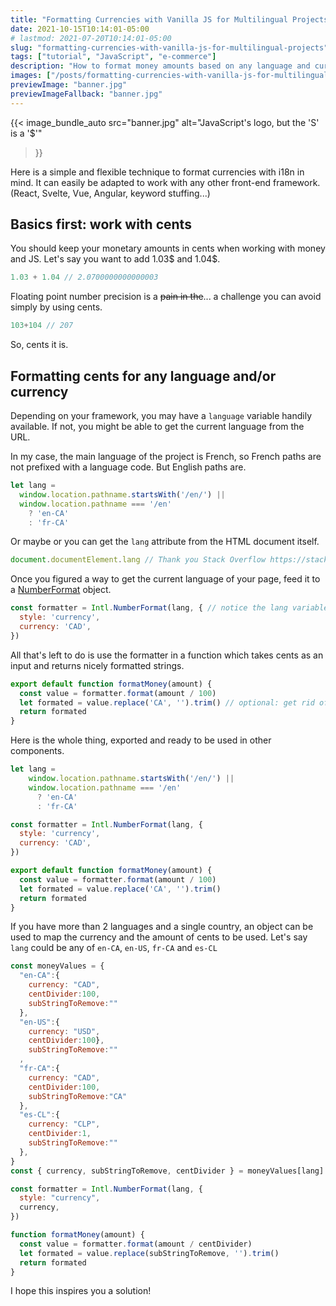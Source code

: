 ```yaml
---
title: "Formatting Currencies with Vanilla JS for Multilingual Projects"
date: 2021-10-15T10:14:01-05:00
# lastmod: 2021-07-20T10:14:01-05:00
slug: "formatting-currencies-with-vanilla-js-for-multilingual-projects"
tags: ["tutorial", "JavaScript", "e-commerce"]
description: "How to format money amounts based on any language and currency using only pure, vanilla javascript."
images: ["/posts/formatting-currencies-with-vanilla-js-for-multilingual-projects/banner.jpg"]
previewImage: "banner.jpg"
previewImageFallback: "banner.jpg"
---
```


{{< image_bundle_auto
  src="banner.jpg"
  alt="JavaScript's logo, but the 'S' is a '$'"
>}}

Here is a simple and flexible technique to format currencies with i18n in mind. 
It can easily be adapted to work with any other front-end framework. 
(React, Svelte, Vue, Angular, keyword stuffing...)

## Basics first: work with cents

You should keep your monetary amounts in cents when working with money and JS.
Let's say you want to add 1.03$ and 1.04$.
```js
1.03 + 1.04 // 2.0700000000000003
```
Floating point number precision is a ~~pain in the~~... a challenge you can avoid 
simply by using cents.
```js
103+104 // 207
```

So, cents it is.

## Formatting cents for any language and/or currency

Depending on your framework, you may have a `language` variable handily 
available.
If not, you might be able to get the current language from the URL.

In my case, the main language of the project is French, so French paths are not
prefixed with a language code. But English paths are.

```js
let lang =
  window.location.pathname.startsWith('/en/') ||
  window.location.pathname === '/en'
    ? 'en-CA'
    : 'fr-CA'
```

Or maybe or you can get the `lang` attribute from the HTML document itself.
```js
document.documentElement.lang // Thank you Stack Overflow https://stackoverflow.com/a/949578/5941620
```

Once you figured a way to get the current language of your page, feed it to a 
[NumberFormat](https://developer.mozilla.org/en-US/docs/Web/JavaScript/Reference/Global_Objects/Intl/NumberFormat) object.

```js
const formatter = Intl.NumberFormat(lang, { // notice the lang variable
  style: 'currency',
  currency: 'CAD',
})
```

All that's left to do is use the formatter in a function which takes cents as 
an input and returns nicely formatted strings.
```js
export default function formatMoney(amount) {
  const value = formatter.format(amount / 100)
  let formated = value.replace('CA', '').trim() // optional: get rid of the currency code
  return formated
}
```

Here is the whole thing, exported and ready to be used in other components.

```js
let lang =
    window.location.pathname.startsWith('/en/') ||
    window.location.pathname === '/en'
      ? 'en-CA'
      : 'fr-CA'

const formatter = Intl.NumberFormat(lang, {
  style: 'currency',
  currency: 'CAD',
})

export default function formatMoney(amount) {
  const value = formatter.format(amount / 100)
  let formated = value.replace('CA', '').trim()
  return formated
}
```

If you have more than 2 languages and a single country, an object can be used to
map the currency and the amount of cents to be used.
Let's say `lang` could be any of `en-CA`, `en-US`, `fr-CA` and `es-CL`
```js
const moneyValues = {
  "en-CA":{
    currency: "CAD", 
    centDivider:100, 
    subStringToRemove:""
  },
  "en-US":{
    currency: "USD", 
    centDivider:100}, 
    subStringToRemove:""
  , 
  "fr-CA":{
    currency: "CAD", 
    centDivider:100, 
    subStringToRemove:"CA"
  },
  "es-CL":{
    currency: "CLP", 
    centDivider:1, 
    subStringToRemove:""
  },
}
const { currency, subStringToRemove, centDivider } = moneyValues[lang]

const formatter = Intl.NumberFormat(lang, {
  style: "currency",
  currency,
})

function formatMoney(amount) {
  const value = formatter.format(amount / centDivider)
  let formated = value.replace(subStringToRemove, '').trim()
  return formated
}
```
I hope this inspires you a solution!